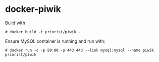 # docker-piwik

Build with

    # docker build -t priorist/piwik .

Ensure MySQL container is running and run with:

    # docker run -d -p 80:80 -p 443:443 --link mysql:mysql --name piwik priorist/piwik
